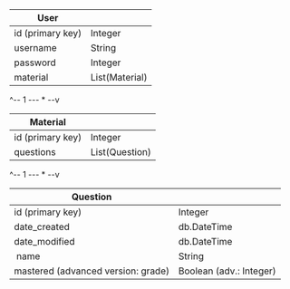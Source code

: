 | User |  |
| --- | --- |
| id (primary key) | Integer |
| username | String |
| password | Integer |
| material | List(Material) |

^-- 1 --- * --v

| Material |  |
| --- | --- |
| id (primary key) | Integer |
| questions | List(Question) |

^-- 1 --- * --v

| Question |  |
| --- | --- |
| id (primary key) | Integer |
| date_created | db.DateTime |
| date_modified | db.DateTime |
| name | String |
| mastered (advanced version: grade)| Boolean (adv.: Integer) |
